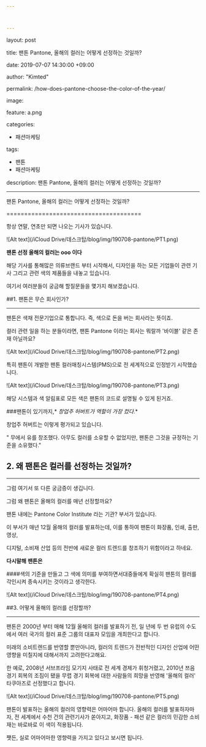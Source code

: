 ```yaml
---



---
```


layout: post

title: 팬톤 Pantone, 올해의 컬러는 어떻게 선정하는 것일까?

date: 2019-07-07 14:30:00 +09:00

author: "Kimted"

permalink: /how-does-pantone-choose-the-color-of-the-year/

image:

  feature: a.png

categories:

- 패션마케팅

tags:

- 팬톤
- 패션마케팅

description: 팬톤 Pantone, 올해의 컬러는 어떻게 선정하는 것일까?

---

팬톤 Pantone, 올해의 컬러는 어떻게 선정하는 것일까?

======================================

항상 연말, 연초만 되면 나오는 기사가 있습니다.

![Alt text](/⁨iCloud Drive⁩/데스크탑⁩/blog⁩/img⁩/190708-pantone/PT1.png⁩)

**팬톤 선정 올해의 컬러는 ooo 이다**

해당 기사를 통해많은 의류브랜드 부터 시작해서, 디자인을 하는 모든 기업들이 관련 기사 그리고 관련 색의 제품들을 내놓고 있습니다.

여기서 여러분들이 궁금해 할질문들을 몇가지 해보겠습니다.

##1. 팬톤은 무슨 회사인가?

-------------------------------

팬톤은 색채 전문기업으로 통합니다. 즉, 색으로 돈을 버는 회사라는 뜻이죠.

컬러 관련 일을 하는 분들이라면, 팬톤 Pantone 이라는 회사는 뭐랄까 '바이블' 같은 존재 아닐까요?

![Alt text](/⁨iCloud Drive⁩/데스크탑⁩/blog⁩/img⁩/190708-pantone/PT2.png⁩)

특히 팬톤이 개발한 팬톤 컬러매칭시스템(PMS)으로 전 세계적으로 인정받기 시작했습니다.

![Alt text](/⁨iCloud Drive⁩/데스크탑⁩/blog⁩/img⁩/190708-pantone/PT3.png⁩)

해당 시스템과 색 알림표로 모든 색은 팬톤의 코드로 설명될 수 있게 된거죠.

###팬톤이 있기까지,* *창업주* *허버트가* *역할이* *가장* *컸다*.*

창업주 허버트는 이렇게 평가되고 있습니다.

" 무에서 유를 창조했다. 아무도 컬러를 소유할 수 없었지만, 팬톤은 그것을 규정하는 기준을 소유했다."



## 2. 왜 팬톤은 컬러를 선정하는 것일까?

---------

그럼 여기서 또 다른 궁금증이 생깁니다.

그럼 왜 팬톤은 올해의 컬러를 매년 선정할까요?

팬톤 내에는 Pantone Color Institute 라는 기관? 부서가 있습니다.

이 부서가 매년 12월 올해의 컬러를 발표하는데, 이를 통하여 팬톤이 화장품, 인쇄, 출판, 영상,

디지털, 소비재 산업 등의 전반에 새로운 컬러 트렌드를 창조하기 위함이라고 하네요.

**다시말해** **팬톤은**

####색의 기준을 만들고 그 색에 의미를 부여하면서대중들에게 확실히 팬톤의 컬러를 각인시켜 종속시키는 것이라고 생각한다.

![Alt text](/⁨iCloud Drive⁩/데스크탑⁩/blog⁩/img⁩/190708-pantone/PT4.png⁩)



##3. 어떻게 올해의 컬러를 선정할까?

-----

팬톤은 2000년 부터 매해 12월 올해의 컬러를 발표하기 전, 일 년에 두 번 유럽의 수도에서 여러 국가의 컬러 표준 그룹의 대표자 모임을 개최한다고 합니다.

미래의 소비트렌드를 반영할 뿐만아니라, 컬러의 트렌드가 전반적인 디자인 산업에 어떤 영향을 미칠지에 대해서까지 고려한다고해요.

한 예로, 2008년 서브프라임 모기지 사태로 전 세계 경제가 휘청거렸고, 2010년 쯔음 경기 회복의 조짐이 됐을 무렵 경기 회복에 대한 사람들의 희망을 반영해 '올해의 컬러' 타쿠아즈로 선정했다고 합니다.

![Alt text](/⁨iCloud Drive⁩/데스크탑⁩/blog⁩/img⁩/190708-pantone/PT5.png⁩)

팬톤이 발표하는 올해의 컬러의 영향력은 어마어마 합니다. 올해의 컬러를 발표하자마자, 전 세계에서 수천 건의 관련기사가 쏟아지고, 화장품 - 패션 같은 컬러의 민감한 소비재는 바로바로 이 색이 적용됩니다.

쨋든, 실로 어마어마한 영향력을 가지고 있다고 보시면 됩니다.

